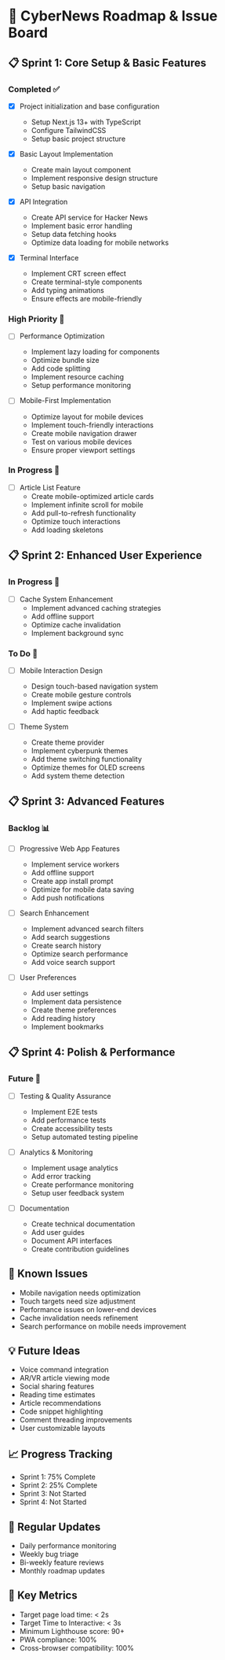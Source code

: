 # 🎯 CyberNews Roadmap & Issue Board

## 📋 Sprint 1: Core Setup & Basic Features
### Completed ✅
- [x] Project initialization and base configuration
  - Setup Next.js 13+ with TypeScript
  - Configure TailwindCSS
  - Setup basic project structure

- [x] Basic Layout Implementation
  - Create main layout component
  - Implement responsive design structure
  - Setup basic navigation

- [x] API Integration
  - Create API service for Hacker News
  - Implement basic error handling
  - Setup data fetching hooks
  - Optimize data loading for mobile networks

- [x] Terminal Interface
  - Implement CRT screen effect
  - Create terminal-style components
  - Add typing animations
  - Ensure effects are mobile-friendly

### High Priority 🚨
- [ ] Performance Optimization
  - Implement lazy loading for components
  - Optimize bundle size
  - Add code splitting
  - Implement resource caching
  - Setup performance monitoring

- [ ] Mobile-First Implementation
  - Optimize layout for mobile devices
  - Implement touch-friendly interactions
  - Create mobile navigation drawer
  - Test on various mobile devices
  - Ensure proper viewport settings

### In Progress 🔄
- [ ] Article List Feature
  - Create mobile-optimized article cards
  - Implement infinite scroll for mobile
  - Add pull-to-refresh functionality
  - Optimize touch interactions
  - Add loading skeletons

## 📋 Sprint 2: Enhanced User Experience
### In Progress 🔄
- [ ] Cache System Enhancement
  - Implement advanced caching strategies
  - Add offline support
  - Optimize cache invalidation
  - Implement background sync

### To Do 📝
- [ ] Mobile Interaction Design
  - Design touch-based navigation system
  - Create mobile gesture controls
  - Implement swipe actions
  - Add haptic feedback

- [ ] Theme System
  - Create theme provider
  - Implement cyberpunk themes
  - Add theme switching functionality
  - Optimize themes for OLED screens
  - Add system theme detection

## 📋 Sprint 3: Advanced Features
### Backlog 📊
- [ ] Progressive Web App Features
  - Implement service workers
  - Add offline support
  - Create app install prompt
  - Optimize for mobile data saving
  - Add push notifications

- [ ] Search Enhancement
  - Implement advanced search filters
  - Add search suggestions
  - Create search history
  - Optimize search performance
  - Add voice search support

- [ ] User Preferences
  - Add user settings
  - Implement data persistence
  - Create theme preferences
  - Add reading history
  - Implement bookmarks

## 📋 Sprint 4: Polish & Performance
### Future 🔮
- [ ] Testing & Quality Assurance
  - Implement E2E tests
  - Add performance tests
  - Create accessibility tests
  - Setup automated testing pipeline

- [ ] Analytics & Monitoring
  - Implement usage analytics
  - Add error tracking
  - Create performance monitoring
  - Setup user feedback system

- [ ] Documentation
  - Create technical documentation
  - Add user guides
  - Document API interfaces
  - Create contribution guidelines

## 🐛 Known Issues
- Mobile navigation needs optimization
- Touch targets need size adjustment
- Performance issues on lower-end devices
- Cache invalidation needs refinement
- Search performance on mobile needs improvement

## 💡 Future Ideas
- Voice command integration
- AR/VR article viewing mode
- Social sharing features
- Reading time estimates
- Article recommendations
- Code snippet highlighting
- Comment threading improvements
- User customizable layouts

## 📈 Progress Tracking
- Sprint 1: 75% Complete
- Sprint 2: 25% Complete
- Sprint 3: Not Started
- Sprint 4: Not Started

## 🔄 Regular Updates
- Daily performance monitoring
- Weekly bug triage
- Bi-weekly feature reviews
- Monthly roadmap updates

## 🎯 Key Metrics
- Target page load time: < 2s
- Target Time to Interactive: < 3s
- Minimum Lighthouse score: 90+
- PWA compliance: 100%
- Cross-browser compatibility: 100%
